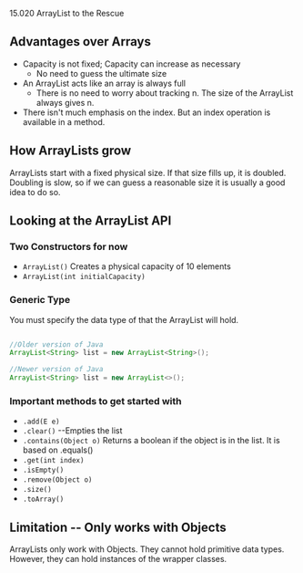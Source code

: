 15.020 ArrayList to the Rescue

## Advantages over Arrays

* Capacity is not fixed; Capacity can increase as necessary
  * No need to guess the ultimate size
* An ArrayList acts like an array is always full
  * There is no need to worry about tracking n.  The size of the ArrayList always gives n.
* There isn't much emphasis on the index.  But an index operation is available in a method.

## How ArrayLists grow

ArrayLists start with a fixed physical size.  If that size fills up, it is doubled.  Doubling is slow, so if we can guess a reasonable size it is usually a good idea to do so.

## Looking at the ArrayList API

### Two Constructors for now

* `ArrayList()` Creates a physical capacity of 10 elements
* `ArrayList(int initialCapacity)`

### Generic Type
You must specify the data type of that the ArrayList will hold.  
```java

//Older version of Java
ArrayList<String> list = new ArrayList<String>();

//Newer version of Java
ArrayList<String> list = new ArrayList<>();
```

### Important methods to get started with

* `.add(E e)`
* `.clear()` --Empties the list
* `.contains(Object o)` Returns a boolean if the object is in the list.  It is based on .equals()
* `.get(int index)`
* `.isEmpty()`
* `.remove(Object o)`
* `.size()` 
* `.toArray()` 

## Limitation -- Only works with Objects

ArrayLists only work with Objects.  They cannot hold primitive data types.  However, they can hold instances of the wrapper classes.  